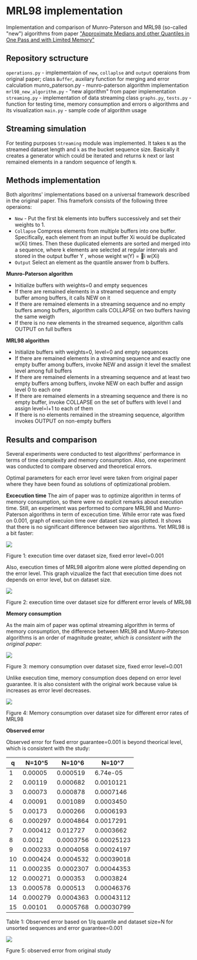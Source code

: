 # MRL98 implementation 

Implementation and comparison of Munro-Paterson and MRL98 (so-called "new") algorithms from paper ["Approximate Medians and other Quantiles in One Pass and with Limited Memory"](https://www2.cs.sfu.ca/CourseCentral/741/jpei/readings/MRL98.pdf)

## Repository sctructure
`operations.py`  - implementaion of `new`, `collaplse` and `output` operaions from original paper; class `Buffer`, auxilary function for merging and error calculation
munro_paterson.py - munro-paterson algorithm implementation
`mrl98_new_algorithm.py` - "new algorithm" from paper implementation
`streaming.py` - implementation of data streaming class
`graphs.py`, `tests.py` - function for testing time, memory consumption and errors o algorithms and its visualization
`main.py` - sample code of algorithm usage

## Streaming simulation

For testing purposes `Streaming` module was implemented. It takes `N` as the streamed dataset length and `k` as the bucket sequence size. Basically it creates a generator which could be iterated and returns k next or last remained elements in a random sequence of length `N`.

## Methods implementation

Both algoritms' implementations based on a universal framework described in the original paper. This framefork  consists of the following three operaions:

- `New` - Put the first bk elements into buffers successively and set their weights to 1.
- `Collapse` Compress elements from multiple buffers into one buffer. Specifically, each element from an input buffer Xi would be duplicated w(Xi) times. Then these duplicated elements are sorted and merged into a sequence, where k elements are selected at regular intervals and stored in the output buffer Y , whose weight w(Y) = 􏰃i w(Xi) 
- `Output` Select an element as the quantile answer from b buffers.

**Munro-Paterson algorithm**
- Initialize buffers with weights=0 and empty sequences
- If there are remained elements in a streamed sequence and empty buffer among buffers, it calls NEW on it
-  If there are remained elements in a streaming sequence and no empty buffers among buffers, algorithm calls COLLAPSE on two buffers having the same weigth
-  If there is no new elements in the streamed sequence, algorithm calls OUTPUT on full buffers

**MRL98 algorithm**
- Initialize buffers with weights=0, level=0 and empty sequences
- If there are remained elements in a streaming sequence and exactly one empty buffer among buffers, invoke NEW and assign it level the smallest level among full buffers
- If there are remained elements in a streaming sequence and at least two empty buffers among buffers, invoke NEW on each buffer and assign level 0 to each one
-  If there are remained elements in a streaming sequence and there is no empty buffer, invoke COLLAPSE on the set of buffers with level l and assign level=l+1 to each of them
- If there is no elements remained in the streaming sequence, algorithm invokes OUTPUT on non-empty buffers


## Results and comparison

Several experiments were conducted to test algorithms' performance in terms of time complexity and memory consumption. Also, one experiment was conducted to compare observed and theoretical errors. 

Optimal parameters for each error level were taken from original paper where they have been found as solutions of optimizational problem. 

**Excecution time**
The aim of paper was to optimize algorithm in terms of memory consumption, so there were no explicit remarks about execution time. Still, an experiment was performed to compare MRL98 and Munro-Paterson algorithms in term of excecution time. While error rate was fixed on 0.001, graph of execuion time over dataset size was plotted. It shows that there is no significant difference between two algorithms. Yet MRL98 is a bit faster:

![](https://i.imgur.com/vEYXW1o.png)

Figure 1: execution time over dataset size, fixed error level=0.001


Also, execution times of MRL98 algoritm alone were plotted depending on the error level. This graph vizualize the fact that execution time does not depends on error level, but on dataset size.

![](https://i.imgur.com/CRW6wZB.png)

Figure 2: execution time over dataset size for different error levels of MRL98

**Memory consumption**

As the main aim of paper was optimal streaming algorithm in terms of memory consumption, the difference between MRL98 and Munro-Paterson algorithms is an order of magnitude greater, *which is consistent with the original paper*:

![](https://i.imgur.com/i7Zwrhv.png)

Figure 3: memory consumption over dataset size, fixed error level=0.001

Unlike execution time, memory consumption does depend on error level guarantee. It is also consistent with the original work because value `bk` increases as error level decreases. 

![](https://i.imgur.com/amWRjjY.png)

Figure 4: Memory consumption over dataset size for different error rates of MRL98

**Observed error**

Observed error for fixed error guarantee=0.001 is beyond theorical level, which is consistent with the study:


| q | N=10^5 | N=10^6 | N=10^7 |
| -------- | -------- | -------- | -------- |
| 1 | 0.00005 | 0.000519 | 6.74e-05 |
| 2 | 0.00119 | 0.000682|0.0010121|
| 3 |0.00073  | 0.000878|0.0007146|
| 4 |0.00091 |0.001089|0.0003450|
| 5 |0.00173|0.000266|0.0006193|
| 6 |0.000297|0.0004864|0.0017291|
| 7 |0.000412|0.012727|0.0003662|
| 8 |0.0012|0.0003756|0.00025123|
| 9 |0.000233|0.0004058|0.00024197|
| 10|0.000424|0.0004532|0.00039018|
| 11|0.000235|0.0002307|0.00044353|
| 12|0.000271|0.000353|0.0003824|
| 13|0.000578|0.000513|0.00046376|
| 14|0.000279|0.0004363|0.00043112|
| 15|0.00101|0.0005768|0.00030799|

Table 1: Observed error based on 1/q quantile and dataset size=N for unsorted sequences and error guarantee=0.001


![](https://i.imgur.com/0ANEHU1.png)

Fgure 5: observed error from original study
